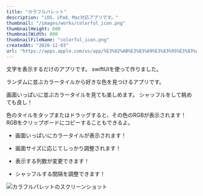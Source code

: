 ```yaml
---
title: "カラフルパレット"
description: "iOS、iPad、Mac対応アプリです。"
thumbnail: "/images/works/colorful_icon.png"
thumbnailHeight: 600
thumbnailWidth: 800
thumbnailFileName: "colorful_icon.png"
createdAt: "2020-12-03"
url: "https://apps.apple.com/us/app/%E3%82%AB%E3%83%A9%E3%83%95%E3%83%AB%E3%83%91%E3%83%AC%E3%83%83%E3%83%88/id1539314736"
---
```


文字を表示するだけのアプリです。
swiftUIを使って作りました。

ランダムに並ぶカラータイルから好きな色を見つけるアプリです。

画面いっぱいに並ぶカラータイルを見ても楽しめます。
シャッフルをして眺めても良し！

色のタイルをタップまたはドラッグすると、その色のRGBが表示されます！
RGBをクリップボードにコピーすることもできるよ。

- 画面いっぱいにカラータイルが表示されます！

- 画面サイズに応じてしっかり調整されます！

- 表示する列数が変更できます！

- シャッフルする間隔を調整できます！

![カラフルパレットのスクリーンショット](/images/works/colorful_screenshot.png)
